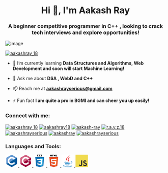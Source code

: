 <h1 align="center">Hi 👋, I'm Aakash Ray</h1>
<h3 align="center">A beginner competitive programmer in C++ , looking to crack tech interviews and explore opportunities!</h3>

  ![image](https://camo.githubusercontent.com/8bf6f6d78abc81fcf9c49f10649423e73ea44bc248e83aaae8759d401c829a84/68747470733a2f2f70687973696373677572756b756c2e66696c65732e776f726470726573732e636f6d2f323031392f30322f6368617261637465722d312e676966)
  

<p align="left"> <a href="https://twitter.com/aakashray_18" target="blank"><img src="https://img.shields.io/twitter/follow/aakashray_18?logo=twitter&style=for-the-badge" alt="aakashray_18" /></a> </p>

- 🌱 I’m currently learning **Data Structures and Algorithms, Web Development and soon will start Machine Learning!**

- 💬 Ask me about **DSA , WebD and C++**

- 📫 Reach me at **aakashrayserious@gmail.com**

- ⚡ Fun fact **I am quite a pro in BGMI and can cheer you up easily!**

<h3 align="left">Connect with me:</h3>
<p align="left">
<a href="https://twitter.com/aakashray_18" target="blank"><img align="center" src="https://raw.githubusercontent.com/rahuldkjain/github-profile-readme-generator/master/src/images/icons/Social/twitter.svg" alt="aakashray_18" height="30" width="40" /></a>
<a href="https://linkedin.com/in/aakashray18" target="blank"><img align="center" src="https://raw.githubusercontent.com/rahuldkjain/github-profile-readme-generator/master/src/images/icons/Social/linked-in-alt.svg" alt="aakashray18" height="30" width="40" /></a>
<a href="https://stackoverflow.com/users/aakash-ray" target="blank"><img align="center" src="https://raw.githubusercontent.com/rahuldkjain/github-profile-readme-generator/master/src/images/icons/Social/stack-overflow.svg" alt="aakash-ray" height="30" width="40" /></a>
<a href="https://instagram.com/r.a.y.z.18" target="blank"><img align="center" src="https://raw.githubusercontent.com/rahuldkjain/github-profile-readme-generator/master/src/images/icons/Social/instagram.svg" alt="r.a.y.z.18" height="30" width="40" /></a>
<a href="https://www.hackerrank.com/aakashrayserious" target="blank"><img align="center" src="https://raw.githubusercontent.com/rahuldkjain/github-profile-readme-generator/master/src/images/icons/Social/hackerrank.svg" alt="aakashrayserious" height="30" width="40" /></a>
<a href="https://www.leetcode.com/aakashray" target="blank"><img align="center" src="https://raw.githubusercontent.com/rahuldkjain/github-profile-readme-generator/master/src/images/icons/Social/leet-code.svg" alt="aakashray" height="30" width="40" /></a>
  <a href="https://auth.geeksforgeeks.org/user/aakashrayserious" target="blank"><img align="center" src="https://raw.githubusercontent.com/rahuldkjain/github-profile-readme-generator/master/src/images/icons/Social/geeks-for-geeks.svg" alt="aakashrayserious" height="30" width="40" /></a>
</p>

<h3 align="left">Languages and Tools:</h3>
<p align="left"> <a href="https://www.cprogramming.com/" target="_blank" rel="noreferrer"> <img src="https://raw.githubusercontent.com/devicons/devicon/master/icons/c/c-original.svg" alt="c" width="40" height="40"/> </a> <a href="https://www.w3schools.com/cpp/" target="_blank" rel="noreferrer"> <img src="https://raw.githubusercontent.com/devicons/devicon/master/icons/cplusplus/cplusplus-original.svg" alt="cplusplus" width="40" height="40"/> </a> <a href="https://www.w3schools.com/css/" target="_blank" rel="noreferrer"> <img src="https://raw.githubusercontent.com/devicons/devicon/master/icons/css3/css3-original-wordmark.svg" alt="css3" width="40" height="40"/> </a> <a href="https://www.w3.org/html/" target="_blank" rel="noreferrer"> <img src="https://raw.githubusercontent.com/devicons/devicon/master/icons/html5/html5-original-wordmark.svg" alt="html5" width="40" height="40"/> </a> <a href="https://www.java.com" target="_blank" rel="noreferrer"> <img src="https://raw.githubusercontent.com/devicons/devicon/master/icons/java/java-original.svg" alt="java" width="40" height="40"/> </a> <a href="https://developer.mozilla.org/en-US/docs/Web/JavaScript" target="_blank" rel="noreferrer"> <img src="https://raw.githubusercontent.com/devicons/devicon/master/icons/javascript/javascript-original.svg" alt="javascript" width="40" height="40"/> </a> </p>
